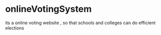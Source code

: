 # onlineVotingSystem
its a online voting website , so that schools and colleges can do efficient elections
